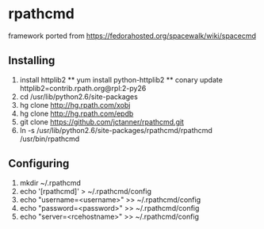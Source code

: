 rpathcmd
========

framework ported from https://fedorahosted.org/spacewalk/wiki/spacecmd

## Installing
1. install httplib2
** yum install python-httplib2
** conary update httplib2=contrib.rpath.org@rpl:2-py26
1. cd /usr/lib/python2.6/site-packages
1. hg clone http://hg.rpath.com/xobj
1. hg clone http://hg.rpath.com/epdb
1. git clone https://github.com/jctanner/rpathcmd.git
1. ln -s /usr/lib/python2.6/site-packages/rpathcmd/rpathcmd /usr/bin/rpathcmd

## Configuring

1. mkdir ~/.rpathcmd
1. echo '[rpathcmd]' > ~/.rpathcmd/config
1. echo "username=\<username\>" >> ~/.rpathcmd/config
1. echo "password=\<password\>" >> ~/.rpathcmd/config
1. echo "server=\<rcehostname\>" >> ~/.rpathcmd/config

